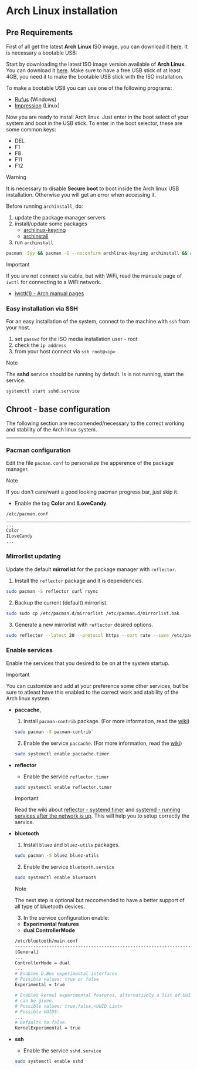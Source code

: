 # Arch Linux installation

## Pre Requirements

First of all get the latest **Arch Linux** ISO image, you can download it [here](https://archlinux.org/download/). It is necessary a bootable USB:

Start by downloading the latest ISO image version available of **Arch Linux**. You can download it [here](https://archlinux.org/download/).
Make sure to have a free USB stick of at least 4GB, you need it to make the bootable USB stick with the ISO installation.

To make a bootable USB you can use one of the following programs:

- [Rufus](https://rufus.ie/it/) (Windows)
- [Impression](https://apps.gnome.org/it/Impression/) (Linux)

Now you are ready to install Arch linux. Just enter in the boot select of your system and boot in the USB stick.
To enter in the boot selector, these are some common keys:

- DEL
- F1
- F8
- F11
- F12

> [!WARNING]
> It is necessary to disable **Secure boot** to boot inside the Arch linux USB installation. Otherwise you will get an error when accessing it.

Before running `archinstall`, do:

1. update the package manager servers
2. install/update some packages
   - [archlinux-keyring](https://archlinux.org/packages/core/any/archlinux-keyring/)
   - [archinstall](https://wiki.archlinux.org/title/archinstall)
3. run `archinstall`

``` bash
pacman -Syy && pacman -S --noconfirm archlinux-keyring archinstall && archinstall
```

> [!IMPORTANT]
> If you are not connect via cable, but with WiFi, read the manuale page of `iwctl` for connecting to a WiFi network.
>
> - [iwctl(1) - Arch manual pages](https://man.archlinux.org/man/iwctl.1)

### Easy installation via SSH

For an easy installation of the system, connect to the machine with `ssh` from your host.

1. set `passwd` for the ISO media installation user - root
2. check the `ip address`
3. from your host connect via `ssh root@<ip>`

> [!NOTE]
> The **sshd** service should be running by default. Is is not running, start the service.
>
> `systemctl start sshd.service`

## Chroot - base configuration

The following section are reccomended/necessary to the correct working and stability of the Arch linux system.

---

### Pacman configuration

Edit the file `pacman.conf` to personalize the apperence of the package manager.

> [!NOTE]
> If you don't care/want a good looking pacman progress bar, just skip it.

- Enable the tag **Color** and **ILoveCandy**.

``` bash
/etc/pacman.conf
______________________________________________________________________________________________________
...
Color
ILoveCandy
...
```

### Mirrorlist updating

Update the default **mirrorlist** for the package manager with `reflector`.

1. Install the `reflector` package and it is dependencies.

``` bash
sudo pacman -S reflector curl rsync
```

2. Backup the current (default) mirrorlist.

``` bash
sudo sudo cp /etc/pacman.d/mirrorlist /etc/pacman.d/mirrorlist.bak 
```

3. Generate a new mirrorlist with `reflector` desired options.

``` bash
sudo reflector --latest 20 --protocol https --sort rate --save /etc/pacman.d/mirrorlist
```

### Enable services

Enable the services that you desired to be on at the system startup.

> [!IMPORTANT]
> You can customize and add at your preference some other services, but be sure to atleast have this enabled to the correct work and stability of the Arch linux system.

- **paccache**, 
  1. Install `pacman-contrib` package. (For more information, read the [wiki](https://archlinux.org/packages/extra/x86_64/pacman-contrib/))

  ``` bash
  sudo pacman -S pacman-contrib`
  ```

  2. Enable the service `paccache`. (For more information, read the [wiki](https://wiki.archlinux.org/title/Pacman#Cleaning_the_package_cache))

  ``` bash
  sudo systemctl enable paccache.timer
  ```

- **reflector**
  - Enable the service `reflector.timer`

  ``` bash
  sudo systemctl enable reflector.timer
  ```

  > [!IMPORTANT]
  > Read the wiki about [reflector - systemd timer](https://wiki.archlinux.org/title/Reflector#systemd_service) and [systemd - running services after the network is up](https://wiki.archlinux.org/title/Systemd#Running_services_after_the_network_is_up). This will help you to setup correctly the service.

- **bluetooth**
  1. Install `bluez` and `bluez-utils` packages.

  ``` bash
  sudo pacman -S bluez bluez-utils
  ```

  2. Enable the service `bluetooth.service`

  ``` bash
  sudo systemctl enable bluetooth
  ```

  > [!NOTE]
  > The next step is optional but reccomended to have a better support of all type of bluetooth devices.

  3. In the service configuration enable:
    - **Experimental features**
    - **dual ControllerMode**

  ``` bash
  /etc/bluetooth/main.conf
  ---------------------------------------------------------------------------------
  [General]
  ...
  ControllerMode = dual
  ...
  # Enables D-Bus experimental interfaces
  # Possible values: true or false
  Experimental = true

  # Enables kernel experimental features, alternatively a list of UUIDs
  # can be given.
  # Possible values: true,false,<UUID List>
  # Possible UUIDS:
  ...
  # Defaults to false.
  KernelExperimental = true
  ```

- **ssh**
  - Enable the service `sshd.service`

  ``` bash
  sudo systemctl enable sshd
  ```
